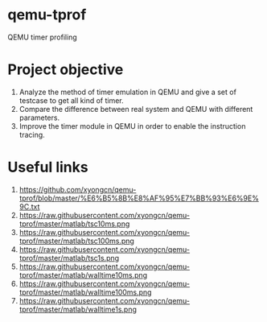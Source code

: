 qemu-tprof
==========

QEMU timer profiling

Project objective
==========
 1. Analyze the method of timer emulation in QEMU and give a set of testcase to get all kind of timer.
 2. Compare the difference between real system and QEMU with different parameters.
 3. Improve the timer module in QEMU in order to enable the instruction tracing.
 
Useful links
============
 1. https://github.com/xyongcn/qemu-tprof/blob/master/%E6%B5%8B%E8%AF%95%E7%BB%93%E6%9E%9C.txt
 2. https://raw.githubusercontent.com/xyongcn/qemu-tprof/master/matlab/tsc10ms.png
 3. https://raw.githubusercontent.com/xyongcn/qemu-tprof/master/matlab/tsc100ms.png
 4. https://raw.githubusercontent.com/xyongcn/qemu-tprof/master/matlab/tsc1s.png
 5. https://raw.githubusercontent.com/xyongcn/qemu-tprof/master/matlab/walltime10ms.png
 6. https://raw.githubusercontent.com/xyongcn/qemu-tprof/master/matlab/walltime100ms.png
 7. https://raw.githubusercontent.com/xyongcn/qemu-tprof/master/matlab/walltime1s.png
